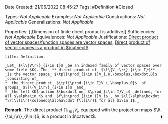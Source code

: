 <div class="topSpace"></div>

Date Created: 21/06/2022 08:45:27
Tags: #Definition #Closed

Types: _Not Applicable_
Examples: _Not Applicable_
Constructions: _Not Applicable_
Generalizations: _Not Applicable_

Properties: [[Dimension of finite direct product is additive]]
Sufficiencies: _Not Applicable_
Equivalences: _Not Applicable_
Justifications: [Direct product of vector spaces/function spaces are vector spaces](Direct%20product%20of%20vector%20spaces;%20function%20spaces%20are%20vector%20spaces.md), [Direct product of vector spaces is a product in $\catvect$](Direct%20product%20of%20vector%20spaces%20is%20a%20product%20in%20Vect.md)

``` ad-Definition
title: Definition.

_Let_ $\l\{V\r\}_{i\in I}$ _be an indexed family of vector spaces over some field $K$. The_ **_direct product of_ $\l\{V_i\r\}_{i\in I}$** _is the vector space_ $\tpl{\prod_{i\in I}V_i,K,\boxplus,\boxdot,0}$ _consisting of_
* _the direct product_ $\tpl{\prod_{i\in I}V_i,\boxplus,0}$ _of groups_ $\l\{V_i\r\}_{i\in I}$ _and_
* _the left $K$-action $\boxdot$ on_ $\prod_{i\in I}V_i$ _defined, for all $\alpha\in K$ and_ $f\in\prod_{i\in I}V_i$_, by $\l(\alpha\boxdot f\r)\l(i\r)\coloneqq\alpha\cdot f\l(i\r)$ for all $i\in I$._

```

**Remark.** The direct product $\prod_{i\in I}V_i$, equipped with the projection maps $\l\{\pi_i\r\}_{i\in I}$, is a product in $\catvect$.<span style="float:right;">$\blacklozenge$</span>
